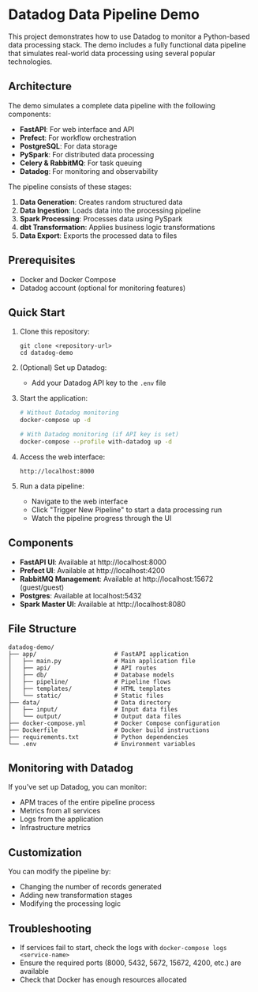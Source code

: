 # Datadog Data Pipeline Demo

This project demonstrates how to use Datadog to monitor a Python-based data processing stack. The demo includes a fully functional data pipeline that simulates real-world data processing using several popular technologies.

## Architecture

The demo simulates a complete data pipeline with the following components:

- **FastAPI**: For web interface and API
- **Prefect**: For workflow orchestration
- **PostgreSQL**: For data storage
- **PySpark**: For distributed data processing
- **Celery & RabbitMQ**: For task queuing
- **Datadog**: For monitoring and observability

The pipeline consists of these stages:

1. **Data Generation**: Creates random structured data
2. **Data Ingestion**: Loads data into the processing pipeline
3. **Spark Processing**: Processes data using PySpark
4. **dbt Transformation**: Applies business logic transformations
5. **Data Export**: Exports the processed data to files

## Prerequisites

- Docker and Docker Compose
- Datadog account (optional for monitoring features)

## Quick Start

1. Clone this repository:

   ```
   git clone <repository-url>
   cd datadog-demo
   ```

2. (Optional) Set up Datadog:

   - Add your Datadog API key to the `.env` file

3. Start the application:

   ```bash
   # Without Datadog monitoring
   docker-compose up -d

   # With Datadog monitoring (if API key is set)
   docker-compose --profile with-datadog up -d
   ```

4. Access the web interface:

   ```
   http://localhost:8000
   ```

5. Run a data pipeline:
   - Navigate to the web interface
   - Click "Trigger New Pipeline" to start a data processing run
   - Watch the pipeline progress through the UI

## Components

- **FastAPI UI**: Available at http://localhost:8000
- **Prefect UI**: Available at http://localhost:4200
- **RabbitMQ Management**: Available at http://localhost:15672 (guest/guest)
- **Postgres**: Available at localhost:5432
- **Spark Master UI**: Available at http://localhost:8080

## File Structure

```
datadog-demo/
├── app/                      # FastAPI application
│   ├── main.py               # Main application file
│   ├── api/                  # API routes
│   ├── db/                   # Database models
│   ├── pipeline/             # Pipeline flows
│   ├── templates/            # HTML templates
│   └── static/               # Static files
├── data/                     # Data directory
│   ├── input/                # Input data files
│   └── output/               # Output data files
├── docker-compose.yml        # Docker Compose configuration
├── Dockerfile                # Docker build instructions
├── requirements.txt          # Python dependencies
└── .env                      # Environment variables
```

## Monitoring with Datadog

If you've set up Datadog, you can monitor:

- APM traces of the entire pipeline process
- Metrics from all services
- Logs from the application
- Infrastructure metrics

## Customization

You can modify the pipeline by:

- Changing the number of records generated
- Adding new transformation stages
- Modifying the processing logic

## Troubleshooting

- If services fail to start, check the logs with `docker-compose logs <service-name>`
- Ensure the required ports (8000, 5432, 5672, 15672, 4200, etc.) are available
- Check that Docker has enough resources allocated
